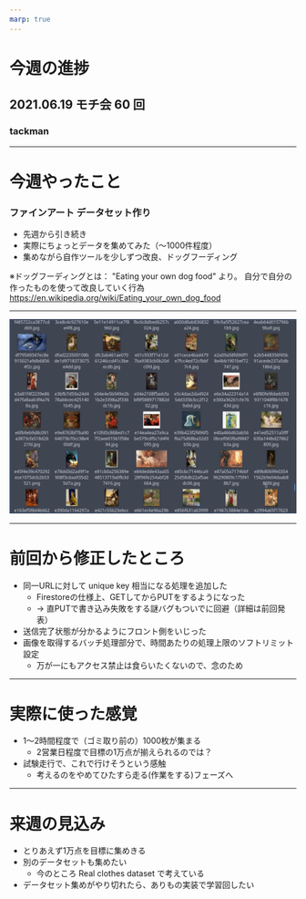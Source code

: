 ```yaml
---
marp: true
---
```


# 今週の進捗

## 2021.06.19 モチ会 60 回

### tackman

---

# 今週やったこと

### ファインアート データセット作り

- 先週から引き続き
- 実際にちょっとデータを集めてみた（〜1000件程度）
- 集めながら自作ツールを少しずつ改良、ドッグフーディング
 
※ドッグフーディングとは：
"Eating your own dog food" より。
自分で自分の作ったものを使って改良していく行為
https://en.wikipedia.org/wiki/Eating_your_own_dog_food

---

![](finearts.png)

---

# 前回から修正したところ

- 同一URLに対して unique key 相当になる処理を追加した
  - Firestoreの仕様上、GETしてからPUTをするようになった
  - → 直PUTで書き込み失敗をする謎バグもついでに回避（詳細は前回発表）
- 送信完了状態が分かるようにフロント側をいじった
- 画像を取得するバッチ処理部分で、時間あたりの処理上限のソフトリミット設定
  - 万が一にもアクセス禁止は食らいたくないので、念のため

---

# 実際に使った感覚

- 1〜2時間程度で（ゴミ取り前の）1000枚が集まる
  - 2営業日程度で目標の1万点が揃えられるのでは？
- 試験走行で、これで行けそうという感触
  - 考えるのをやめてひたすら走る(作業をする)フェーズへ

---

# 来週の見込み

- とりあえず1万点を目標に集めきる
- 別のデータセットも集めたい
  - 今のところ Real clothes dataset で考えている
- データセット集めがやり切れたら、ありもの実装で学習回したい